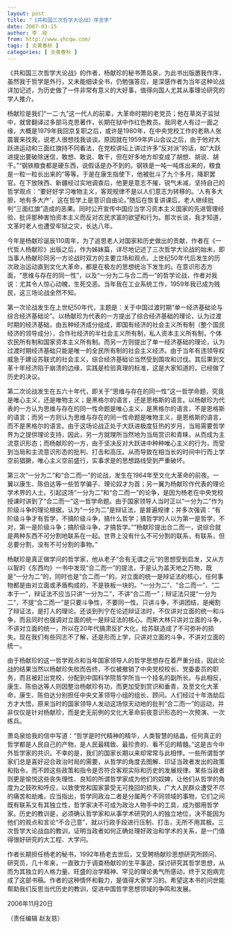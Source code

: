 ```yaml
---
layout: post
title: "《共和国三次哲学大论战》序言李"
date: 2007-03-15
author: 李　锐
from: http://www.yhcqw.com/
tags: [ 炎黄春秋 ]
categories: [ 炎黄春秋 ]
---
```





《共和国三次哲学大论战》的作者，杨献珍的秘书萧岛泉，为此书出版邀我作序，虽然我于哲学是外行，又未能细读全书，仍勉强答应，是深感作者为当年这种论战详加记述，为历史做了一件非常有意义的大好事，值得向国人尤其从事理论研究的学人推介。


杨献珍是我们“一二·九”这一代人的前辈，大革命时期的老党员；他在草岚子监狱中，就曾翻译过多部马克思著作，长期在狱中作红色教员。我同老人有过一面之缘，大概是1979年我回京复职之后，或许是1980年，在中央党校工作的老熟人张震寰来找我，说老人很想找我谈谈。原因就在1959年庐山会议之后，由于他对大跃进运动和三面红旗持不同看法，在党校讲坛上讲过许多“反对派”的话，如“大跃进提出要破除迷信，敢想、敢说、敢干，但在好多地方却变成了胡想、胡说、胡干。”“钢铁粮食都是硬东西，说假话是办不到的。钢铁是一吨一吨炼出来的，粮食是一粒一粒长出来的”等等。于是在康生指使下，他被批斗了九个多月，降职罢官。在下放陕西、新疆经过实地调查后，他更是意志不摧，锐气未减，坚持自己的哲学观点：“要好好学习唯物主义，客观规律不是以人们意志为转移的。‘人有多大胆，地有多大产’，这在哲学上是意识自由论。”随后在恢复讲课后，老人继续批判“三面红旗”造成的恶果。同时公开宣传中国应当学习资本主义国家的先进管理经验，批评那种害怕资本主义而反对农民求富的欲望和行为。那次长谈，我才知道，文革时老人也遭受牢狱之灾，长达八年。


今年是杨献珍诞辰110周年，为了追思老人对国家和历史做出的贡献，作者在《一代哲人杨献珍》出版之后，作为姊妹篇，详尽地记述了三次哲学大论战的始末，即当事人杨献珍同另一方论战时双方的主要立场和观点。上世纪50年代后发生的历次政治运动直到文化大革命，都是在极左的思想统治下发生的。在意识形态方面，“思维与存在的同一性”，以及“一分为二与合二而一”的哲学论战，作者对我说：尤其令人惊心动魄，生死交恶。当年我在工业系统工作，1959年我已成为贱民，这三场论战全然不知。


第一次论战发生在上世纪50年代，主题是：关于中国过渡时期“单一经济基础论与综合经济基础论”。以杨献珍为代表的一方提出了综合经济基础的理论，认为过渡时期的经济基础，由五种经济成分组成，即国有经济的社会主义所有制（整个国民经济的领导成分），合作社经济的半社会主义所有制，私人资本主义所有制，个体农民所有制和国家资本主义所有制。而另一方则提出了单一经济基础的理论，认为过渡时期经济基础只能是唯一的全民所有制的社会主义经济。由于当年有违领导权威急于建设苏联式的社会主义，综合经济基础论当然受到围攻和讨伐。其后果到文革十年经济陷于崩溃的边缘，实践是检验真理的标准，这是大家知道的，已经做了历史的决议。


第二次论战发生在五六十年代，即关于“思维与存在的同一性”这一哲学命题，究竟是唯心主义，还是唯物主义；是黑格尔的语言，还是恩格斯的语言。以杨献珍为代表的一方认为思维与存在的同一性命题是唯心主义，是黑格尔的语言，不是恩格斯的语言；而另一方则认为思维与存在的同一性命题是唯物主义，是恩格斯的语言，而不是黑格尔的语言。由于这场论战正处于大跃进极度狂热的岁月，当局需要哲学界为之提供理论支持，因此，另一方就理所当然地为当局赏识和青睐，从而成为主流意识形态；而杨献珍的一方，由于坚决反对大跃进中种种唯心主义的行为，而受到当局和主流意识形态的批判、打击和高压。从而导致在相当长的时间中行而上学空前猖獗，唯心主义空前盛行，实事求是的思想路线受到严重破坏。


第三次“一分为二”和“合二而一”的论战，发生在1964年至文化大革命的前夜。一翼以康生、陈伯达等一些哲学骗子、理论奴才为首；另一翼为杨献珍作代表的理论学术界的人士。引起这场“一分为二”和“合二而一”的论争，是因为杨老在中央党校授课时讲到了“合二而一”这一哲学命题。由于国家领导人当时正以“一分为二”作为阶级斗争的理论根据，认为“一分为二”是辩证法，是普遍规律；并多次强调：“有阶级斗争才有哲学，不搞阶级斗争，搞什么哲学；搞哲学的人以为第一是哲学，不对，第一是阶级斗争；搞阶级斗争，才搞哲学。”“杨献珍提出合二而一，说综合就是两种东西不可分割地联系在一起。世界上没有什么不可分割的联系，有联系，但总要分割，没有不可分割的事物。”


杨献珍是真正做学问的哲学家，他从老子“合有无谓之元”的思想受到启发，又从方以智的《东西均》一书中发现“合二而一”的提法，于是认为盖天地之万物，既是“一分为二”的，同时也是“合二而一”的。对立面的统一是辩证法的核心，任何事物都是由对立面或矛盾构成的，不是铁板一块的。“一分为二”、“合二而一”、“二本于一”，辩证法不应当只讲“一分为二”，不讲“合二而一”；辩证法只提“一分为二”，不提“合二而一”是只要斗争性，不要同一性。只讲斗争，不讲团结，是阉割了辩证法，是打人的理论。还谈到列宁在论述辩证法时，不仅讲对立面的统一和斗争，而且同时也强调对立面的统一是辩证法的核心。而斯大林只讲对立面的斗争，不讲对立面的统一，所以在20年代搞肃反扩大化，给苏联造成了不可弥补的损失。现在我们有些同志不了解，还是形而上学，只讲对立面的斗争，不讲对立面的统一。


由于杨献珍的这一哲学观点和当年国家领导人的哲学思想存在着严重分歧，因此论战的结果当然以杨献珍失败而告终，不仅被撤销了中央党校校长、党委委员的职务，而且被赶出党校，分配到中国科学院哲学所当一个挂名的副所长。与此相反，康生、陈伯达等人则因整治杨献珍有功，而更加受到赏识和垂青，及至文化大革命，康生、陈伯达分别担任中央文革领导小组的组长、顾问。人们经过十年浩劫后方才大悟，原来当时的国家领导人发动这场惊天动地的批判“合二而一”的运动，并非仅仅是针对杨献珍，而是史无前例的文化大革命前夜意识形态的一次预演、一次练兵。


萧岛泉给我的信中写道：“哲学是时代精神的精华，人类智慧的结晶，任何真正的哲学都是人民自己的产物，是人民最精致、最珍贵的、看不见的精髓。”这是古今中外哲学家的共识。不幸的是，我们的国家长期以来却常常与此相悖。一些所谓哲学家们总是喜好迎合政治时局的需要，从哲学的角度去图解、印证当政者发出的政策和指令，而不顾这些政策和指令是否符合客观实际和历史的发展规律。某些当政者则更是愉悦这些丧失理性、良知的所谓哲学家成为他们的奴婢，让他们从哲学的角度为之鼓吹和呼应，以致使党和国家蒙受无可挽回的损失，广大人民群众遭受不尽的痛苦和劫难。应当指出，哲学同政治二者是分属两个不同领域的事物，它们之间既有联系又有其独立性，哲学家决不可成为政治人物手中的工具，成为御用哲学家。历史的教训是，必须确认哲学家和从事学术研究的人的独立地位，决不能因为他们的观点和言论“不合己意”，就以行政手段进行压制、打击，无所不用其极。三次哲学大论战血的教训，证明当政者如何正确处理好政治和学术的关系，是一门值得很好研究的大工程、大学问。


作者长期担任杨老的秘书，1992年杨老去世后，又受聘杨献珍思想研究所顾问、研究员，几十年来，一直致力于调查杨献珍的生平事迹，探讨研究其哲学思想，从而为其独立的人格力量、旺盛的治学精神、罕见的理论勇气所感动，终于又抱病完成了这部书稿。作者的这种情怀和毅力，是值得大家学习的。希望这本书的问世能帮助我们反思当代历史的教训，促进中国哲学思想领域的争鸣和发展。

2006年11月20日

（责任编辑 赵友慈）


